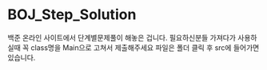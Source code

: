 # BOJ_Step_Solution
백준 온라인 사이트에서 단계별문제풀이 해놓은 겁니다. 
필요하신분들 가져다가 사용하실때 꼭 class명을 Main으로 고쳐서 제출해주세요
파일은 폴더 클릭 후 src에 들어가면 있습니다.
